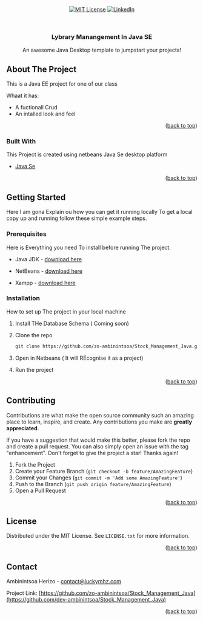 <div id="top"></div>

<div align="center">

[![MIT License][license-shield]][license-url]
[![LinkedIn][linkedin-shield]][linkedin-url]

</div>

<!-- PROJECT LOGO -->
<br />
<div align="center">

  <h3 align="center">Lybrary Manangement In Java SE</h3>

  <p align="center">
    An awesome Java Desktop template to jumpstart your projects!
  </p>
</div>



<!-- ABOUT THE PROJECT -->
## About The Project


This is a Java EE project for one of our class

Whaat it has:
* A fuctionall Crud 
* An intalled look and feel 


<p align="right">(<a href="#top">back to top</a>)</p>



### Built With

This Project is created using netbeans Java Se desktop platform

* [Java Se](https://www.oracle.com/java/technologies/java-se-glance.html)


<p align="right">(<a href="#top">back to top</a>)</p>



<!-- GETTING STARTED -->
## Getting Started

Here I am gona Explain ou how you can get it running locally
To get a local copy up and running follow these simple example steps.

### Prerequisites

Here is Everything you need To install before running The project.
* Java JDK - [download here](https://www.oracle.com/java/technologies/javase/jdk11-archive-downloads.html)

* NetBeans - [download here](https://netbeans.apache.org/download/index.html)

* Xampp - [download here](https://www.apachefriends.org/download.html)

### Installation

How to set up The project in your local machine

1. Install THe Database Schema ( Coming soon)
2. Clone the repo
   ```sh
   git clone https://github.com/zo-ambinintsoa/Stock_Management_Java.git
   ```
3. Open in Netbeans ( It will REcognise it as a project)

4. Run the project

<p align="right">(<a href="#top">back to top</a>)</p>

<!-- CONTRIBUTING -->
## Contributing

Contributions are what make the open source community such an amazing place to learn, inspire, and create. Any contributions you make are **greatly appreciated**.

If you have a suggestion that would make this better, please fork the repo and create a pull request. You can also simply open an issue with the tag "enhancement".
Don't forget to give the project a star! Thanks again!

1. Fork the Project
2. Create your Feature Branch (`git checkout -b feature/AmazingFeature`)
3. Commit your Changes (`git commit -m 'Add some AmazingFeature'`)
4. Push to the Branch (`git push origin feature/AmazingFeature`)
5. Open a Pull Request

<p align="right">(<a href="#top">back to top</a>)</p>



<!-- LICENSE -->
## License

Distributed under the MIT License. See `LICENSE.txt` for more information.

<p align="right">(<a href="#top">back to top</a>)</p>



<!-- CONTACT -->
## Contact

Ambinintsoa Herizo - contact@luckymhz.com

Project Link: [https://github.com/zo-ambinintsoa/Stock_Management_Java](https://github.com/dev-ambinintsoa/Stock_Management_Java)

<p align="right">(<a href="#top">back to top</a>)</p>


<!-- MARKDOWN LINKS & IMAGES -->
<!-- https://www.markdownguide.org/basic-syntax/#reference-style-links -->
[contributors-shield]: https://img.shields.io/github/contributors/othneildrew/Best-README-Template.svg?style=for-the-badge
[contributors-url]: https://github.com/othneildrew/Best-README-Template/graphs/contributors
[forks-shield]: https://img.shields.io/github/forks/othneildrew/Best-README-Template.svg?style=for-the-badge
[forks-url]: https://github.com/othneildrew/Best-README-Template/network/members
[stars-shield]: https://img.shields.io/github/stars/othneildrew/Best-README-Template.svg?style=for-the-badge
[stars-url]: https://github.com/othneildrew/Best-README-Template/stargazers
[issues-shield]: https://img.shields.io/github/issues/othneildrew/Best-README-Template.svg?style=for-the-badge
[issues-url]: https://github.com/othneildrew/Best-README-Template/issues
[license-shield]: https://img.shields.io/github/license/othneildrew/Best-README-Template.svg?style=for-the-badge
[license-url]: https://github.com/othneildrew/Best-README-Template/blob/master/LICENSE.txt
[linkedin-shield]: https://img.shields.io/badge/-LinkedIn-black.svg?style=for-the-badge&logo=linkedin&colorB=555
[linkedin-url]: https://linkedin.com/in/dev-ambinintsoa
[product-screenshot]: images/screenshot.png
